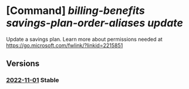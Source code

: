 # [Command] _billing-benefits savings-plan-order-aliases update_

Update a savings plan. Learn more about permissions needed at https://go.microsoft.com/fwlink/?linkid=2215851

## Versions

### [2022-11-01](/Resources/mgmt-plane/L3Byb3ZpZGVycy9taWNyb3NvZnQuYmlsbGluZ2JlbmVmaXRzL3NhdmluZ3NwbGFub3JkZXJhbGlhc2VzL3t9/2022-11-01.xml) **Stable**

<!-- mgmt-plane /providers/microsoft.billingbenefits/savingsplanorderaliases/{} 2022-11-01 -->

